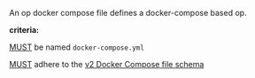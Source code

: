 An op docker compose file defines a docker-compose based op.

**criteria:**

[MUST](index.md#requirements) be named `docker-compose.yml`

[MUST](index.md#requirements) adhere to the [v2 Docker Compose file schema](https://docs.docker.com/v1.10/compose/compose-file/)
